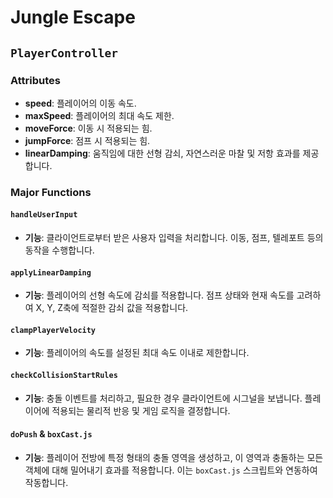 # Jungle Escape
## `PlayerController`

### Attributes
- **speed**: 플레이어의 이동 속도.
- **maxSpeed**: 플레이어의 최대 속도 제한.
- **moveForce**: 이동 시 적용되는 힘.
- **jumpForce**: 점프 시 적용되는 힘.
- **linearDamping**: 움직임에 대한 선형 감쇠, 자연스러운 마찰 및 저항 효과를 제공합니다.

### Major Functions
#### `handleUserInput`
- **기능**: 클라이언트로부터 받은 사용자 입력을 처리합니다. 이동, 점프, 텔레포트 등의 동작을 수행합니다.

#### `applyLinearDamping`
- **기능**: 플레이어의 선형 속도에 감쇠를 적용합니다. 점프 상태와 현재 속도를 고려하여 X, Y, Z축에 적절한 감쇠 값을 적용합니다.

#### `clampPlayerVelocity`
- **기능**: 플레이어의 속도를 설정된 최대 속도 이내로 제한합니다.

#### `checkCollisionStartRules`
- **기능**: 충돌 이벤트를 처리하고, 필요한 경우 클라이언트에 시그널을 보냅니다. 플레이어에 적용되는 물리적 반응 및 게임 로직을 결정합니다.

#### `doPush` & `boxCast.js`
- **기능**: 플레이어 전방에 특정 형태의 충돌 영역을 생성하고, 이 영역과 충돌하는 모든 객체에 대해 밀어내기 효과를 적용합니다. 이는 `boxCast.js` 스크립트와 연동하여 작동합니다.
